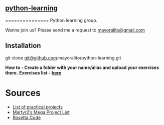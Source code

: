 ## [python-learning](https://github.com/mayoralito/python-learning)

===============
Python learning group.

Wanna join us? Please send me a request to mayoralito@gmail.com

Installation
-------------
git clone git@github.com:mayoralito/python-learning.git


**How to - Create a folder with your name/alias and upload your exercises there.**
**Exercises list - [here](https://github.com/mayoralito/python-learning/tree/master/exercises)**


Sources
=======

* [List of practical projects](https://github.com/karan/Projects)
* [Martyr2’s Mega Project List](http://www.dreamincode.net/forums/topic/78802-martyr2s-mega-project-ideas-list/)
* [Rosetta Code](http://rosettacode.org/)